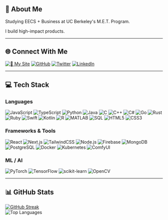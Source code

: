 ## 🧠 About Me

Studying EECS + Business at UC Berkeley's M.E.T. Program.

I build high-impact products.

---

## 🌐 Connect With Me

[![🚀 My Site](https://img.shields.io/badge/-kedaar.dev-000000?style=flat&logo=vercel&logoColor=white)](https://kedaar.dev)
[![GitHub](https://img.shields.io/badge/-@kedaar--nr-181717?style=flat&logo=github&logoColor=white)](https://github.com/kedaar-nr)
[![Twitter](https://img.shields.io/badge/-@kedaar__nr-1DA1F2?style=flat&logo=twitter&logoColor=white)](https://twitter.com/@kedaarnr)
[![LinkedIn](https://img.shields.io/badge/-LinkedIn-0A66C2?style=flat&logo=linkedin&logoColor=white)](https://www.linkedin.com/in/kedaarr/)

---

## 💻 Tech Stack

### Languages  
![JavaScript](https://img.shields.io/badge/-JavaScript-F7DF1E?logo=javascript&logoColor=black)
![TypeScript](https://img.shields.io/badge/-TypeScript-3178C6?logo=typescript&logoColor=white)
![Python](https://img.shields.io/badge/-Python-3776AB?logo=python&logoColor=white)
![Java](https://img.shields.io/badge/-Java-007396?logo=java&logoColor=white)
![C](https://img.shields.io/badge/-C-A8B9CC?logo=c&logoColor=white)
![C++](https://img.shields.io/badge/-C++-00599C?logo=c%2B%2B&logoColor=white)
![C#](https://img.shields.io/badge/-C%23-239120?logo=c-sharp&logoColor=white)
![Go](https://img.shields.io/badge/-Go-00ADD8?logo=go&logoColor=white)
![Rust](https://img.shields.io/badge/-Rust-000000?logo=rust&logoColor=white)
![Ruby](https://img.shields.io/badge/-Ruby-CC342D?logo=ruby&logoColor=white)
![Swift](https://img.shields.io/badge/-Swift-FA7343?logo=swift&logoColor=white)
![Kotlin](https://img.shields.io/badge/-Kotlin-0095D5?logo=kotlin&logoColor=white)
![R](https://img.shields.io/badge/-R-276DC3?logo=r&logoColor=white)
![MATLAB](https://img.shields.io/badge/-MATLAB-0076A8?logo=mathworks&logoColor=white)
![SQL](https://img.shields.io/badge/-SQL-4479A1?logo=mysql&logoColor=white)
![HTML5](https://img.shields.io/badge/-HTML5-E34F26?logo=html5&logoColor=white)
![CSS3](https://img.shields.io/badge/-CSS3-1572B6?logo=css3&logoColor=white)

### Frameworks & Tools  
![React](https://img.shields.io/badge/-React-61DAFB?logo=react&logoColor=black)
![Next.js](https://img.shields.io/badge/-Next.js-000000?logo=next.js&logoColor=white)
![TailwindCSS](https://img.shields.io/badge/-TailwindCSS-06B6D4?logo=tailwindcss&logoColor=white)
![Node.js](https://img.shields.io/badge/-Node.js-339933?logo=node.js&logoColor=white)
![Firebase](https://img.shields.io/badge/-Firebase-FFCA28?logo=firebase&logoColor=black)
![MongoDB](https://img.shields.io/badge/-MongoDB-47A248?logo=mongodb&logoColor=white)
![PostgreSQL](https://img.shields.io/badge/-PostgreSQL-4169E1?logo=postgresql&logoColor=white)
![Docker](https://img.shields.io/badge/-Docker-2496ED?logo=docker&logoColor=white)
![Kubernetes](https://img.shields.io/badge/-Kubernetes-326CE5?logo=kubernetes&logoColor=white)
![ComfyUI](https://img.shields.io/badge/-ComfyUI-000000?logo=neovim&logoColor=white)

### ML / AI  
![PyTorch](https://img.shields.io/badge/-PyTorch-EE4C2C?logo=pytorch&logoColor=white)
![TensorFlow](https://img.shields.io/badge/-TensorFlow-FF6F00?logo=tensorflow&logoColor=white)
![scikit-learn](https://img.shields.io/badge/-Scikit--Learn-F7931E?logo=scikit-learn&logoColor=white)
![OpenCV](https://img.shields.io/badge/-OpenCV-5C3EE8?logo=opencv&logoColor=white)

---

## 📊 GitHub Stats
[![GitHub Streak](https://streak-stats.demolab.com?user=Kedaar-NR&theme=dark)](https://git.io/streak-stats)  
![Top Languages](https://github-readme-stats.vercel.app/api/top-langs/?username=kedaar-nr&layout=compact&theme=tokyonight)
